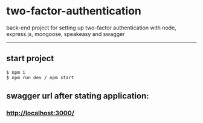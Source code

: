 # two-factor-authentication

back-end project for setting up two-factor authentication with node, express.js, mongoose, speakeasy and swagger

<hr>

## start project

```shell
$ npm i
$ npm run dev / npm start
```

## swagger url after stating application:
### [http://localhost:3000/](http://localhost:3000/)